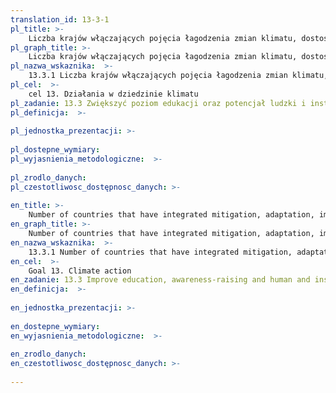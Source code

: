 ```yaml
---
translation_id: 13-3-1
pl_title: >-
    Liczba krajów włączających pojęcia łagodzenia zmian klimatu, dostosowania się do jego skutków, ograniczania ryzyka i wczesnego ostrzegania do krajowych programów nauczania zarówno na poziomie szkolnictwa podstawowego, jak i ponadpodstawowego i wyższego
pl_graph_title: >-
    Liczba krajów włączających pojęcia łagodzenia zmian klimatu, dostosowania się do jego skutków, ograniczania ryzyka i wczesnego ostrzegania do krajowych programów nauczania zarówno na poziomie szkolnictwa podstawowego, jak i ponadpodstawowego i wyższego
pl_nazwa_wskaznika:  >-
    13.3.1 Liczba krajów włączających pojęcia łagodzenia zmian klimatu, dostosowania się do jego skutków, ograniczania ryzyka i wczesnego ostrzegania do krajowych programów nauczania zarówno na poziomie szkolnictwa podstawowego, jak i ponadpodstawowego i wyższego
pl_cel:  >-
    cel 13. Działania w dziedzinie klimatu
pl_zadanie: 13.3 Zwiększyć poziom edukacji oraz potencjał ludzki i instytucjonalny, podnieść poziom świadomości na temat łagodzenia zmian klimatycznych, adaptacji i skutków zmian klimatycznych oraz systemów wczesnego ostrzegania przed zagrożeniami
pl_definicja:  >-
    
pl_jednostka_prezentacji: >-
    
pl_dostepne_wymiary: 
pl_wyjasnienia_metodologiczne:  >-
    
pl_zrodlo_danych: 
pl_czestotliwosc_dostępnosc_danych: >-
    
en_title: >-
    Number of countries that have integrated mitigation, adaptation, impact reduction and early warning into primary, secondary and tertiary curricula
en_graph_title: >-
    Number of countries that have integrated mitigation, adaptation, impact reduction and early warning into primary, secondary and tertiary curricula
en_nazwa_wskaznika:  >-
    13.3.1 Number of countries that have integrated mitigation, adaptation, impact reduction and early warning into primary, secondary and tertiary curricula
en_cel:  >-
    Goal 13. Climate action
en_zadanie: 13.3 Improve education, awareness-raising and human and institutional capacity on climate change mitigation, adaptation, impact reduction and early warning
en_definicja:  >-
    
en_jednostka_prezentacji: >-
    
en_dostepne_wymiary: 
en_wyjasnienia_metodologiczne:  >-
    
en_zrodlo_danych: 
en_czestotliwosc_dostępnosc_danych: >-
    
---
```

